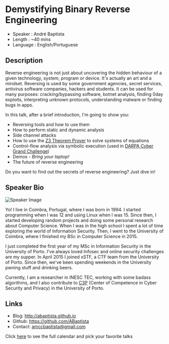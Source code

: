Demystifying Binary Reverse Engineering
========================

* Speaker   : André Baptista
* Length    : ~40 mins
* Language  : English/Portuguese

Description
-----------

Reverse engineering is not just about uncovering the hidden behaviour of a given technology, system, program or device. It's actually an art and a mindset.
Reversing is used by some government agencies, secret services, antivirus software companies, hackers and students. It can be used for many purposes: cracking/bypassing software, botnet analysis, finding 0day exploits, interpreting unknown protocols, understanding malware or finding bugs in apps.

In this talk, after a brief introduction, I'm going to show you:

* Reversing tools and how to use them
* How to perform static and dynamic analysis
* Side channel attacks
* How to use the [Z3 Theorem Prover](https://github.com/Z3Prover/z3) to solve systems of equations
* Control-flow analysis via symbolic execution (used in [DARPA Cyber Grand Challenge](https://cgc.darpa.mil))
* Demos - *Bring your laptop!*
* The future of reverse engineering

Do you want to find out the secrets of reverse engineering? Just dive in!

Speaker Bio
-----------

![Speaker Image](https://avatars3.githubusercontent.com/u/4028874?v=3&s=400)

Yo! I live in Coimbra, Portugal, where I was born in 1994. I started programming when I was 12 and using Linux when I was 15. Since then, I started developing random projects and doing some personal research about Computer Science. When I was in the high school I spent a lot of time exploring the world of Information Security. Then, I went to the University of Coimbra, where I finished my BSc in Computer Science in 2015.

I just completed the first year of my MSc in Information Security in the University of Porto. I've always loved Infosec and online security challenges are my supper. In April 2015 I joined xSTF, a CTF team from the University of Porto. Since then, we've been spending weekends in the University pwning stuff and drinking beers.

Currently, I am a researcher in INESC TEC, working with some badass algorithms, and I also contribute to [C3P](http://c3p.up.pt) (Center of Competence in Cyber Security and Privacy) in the University of Porto.

Links
-----

* Blog: http://abaptista.github.io
* Github: https://github.com/ABaptista
* Contact: amccbaptista@gmail.com

Click [here][1] to see the full calendar and pick your favorite talks

[1]: https://pixels.camp/schedule/
